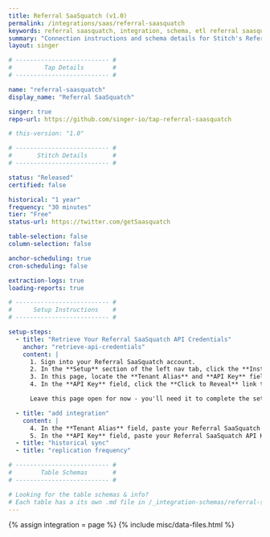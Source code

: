 ```yaml
---
title: Referral SaaSquatch (v1.0)
permalink: /integrations/saas/referral-saasquatch
keywords: referral saasquatch, integration, schema, etl referral saasquatch, referral saasquatch etl, referral saasquatch schema
summary: "Connection instructions and schema details for Stitch's Referral SaaSquatch integration."
layout: singer

# -------------------------- #
#         Tap Details        #
# -------------------------- #

name: "referral-saasquatch"
display_name: "Referral SaaSquatch"

singer: true
repo-url: https://github.com/singer-io/tap-referral-saasquatch

# this-version: "1.0"

# -------------------------- #
#       Stitch Details       #
# -------------------------- #

status: "Released"
certified: false

historical: "1 year"
frequency: "30 minutes"
tier: "Free"
status-url: https://twitter.com/getSaasquatch

table-selection: false
column-selection: false

anchor-scheduling: true
cron-scheduling: false

extraction-logs: true
loading-reports: true

# -------------------------- #
#      Setup Instructions    #
# -------------------------- #

setup-steps:
  - title: "Retrieve Your Referral SaaSquatch API Credentials"
    anchor: "retrieve-api-credentials"
    content: |
      1. Sign into your Referral SaaSquatch account.
      2. In the **Setup** section of the left nav tab, click the **Install** option.
      3. In this page, locate the **Tenant Alias** and **API Key** fields.
      4. In the **API Key** field, click the **Click to Reveal** link to reveal your API Key.

      Leave this page open for now - you'll need it to complete the setup in Stitch.

  - title: "add integration"
    content: |
      4. In the **Tenant Alias** field, paste your Referral SaaSquatch Tenant Alias.
      5. In the **API Key** field, paste your Referral SaaSquatch API Key.
  - title: "historical sync"
  - title: "replication frequency"

# -------------------------- #
#        Table Schemas       #
# -------------------------- #

# Looking for the table schemas & info?
# Each table has a its own .md file in /_integration-schemas/referral-saasquatch
---
```

{% assign integration = page %}
{% include misc/data-files.html %}